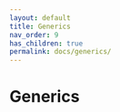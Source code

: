 ```yaml
---
layout: default
title: Generics
nav_order: 9
has_children: true
permalink: docs/generics/
---
```


# Generics

